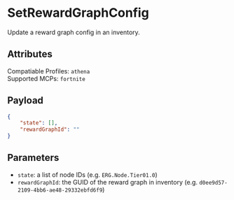 # SetRewardGraphConfig
Update a reward graph config in an inventory.

## Attributes
Compatiable Profiles: `athena`  
Supported MCPs: `fortnite`

## Payload
```json
{
    "state": [],
    "rewardGraphId": ""
}
```

## Parameters
- `state`: a list of node IDs (e.g. `ERG.Node.Tier01.0`)
- `rewardGraphId`: the GUID of the reward graph in inventory (e.g. `d0ee9d57-2109-4bb6-ae48-29332ebfd6f9`)
